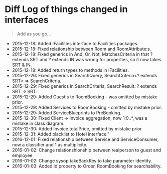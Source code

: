 # Diff Log of things changed in interfaces

> Add as you go...

+ 2015-12-18: Added IFacilities interface to Facilities packages.
+ 2015-12-18: Fixed relationship between Room and RoomAttribute:s.
+ 2015-12-18: Fixed generics in And, Or, Not, MatchesCriteria in that ? extends SRT and ? extends IN was wrong for properties, so it now takes SRT & IN.
+ 2015-12-18: Added return types to methods in IFacilities.
+ 2015-12-26: Fixed generics in SearchQuery, SearchCriteria<? extends SRT> => SearchCriteria<SRT>.
+ 2015-12-29: Fixed generics in SearchCriteria, SearchResult: ? extends SRT => SRT.
+ 2015-12-29: Added Guest:s to RoomBooking - was omitted by mistake prior.
+ 2015-12-29: Added Services to RoomBooking - omitted by mistake prior.
+ 2015-12-29: Added ServiceBlueprints to PreBooking.
+ 2015-12-30: Fixed Client -> Invoice aggregation, now 1:0..*, was a mistake in class diagram.
+ 2015-12-30: Added Invoice.totalPrice, omitted by mistake prior.
+ 2015-12-31: Added blacklist to Hotel interface."
+ 2016-12-01: Fixed relationship between Service and ServiceConsumer, now a classifier and 1 as multiplicity.
+ 2016-01-02: Change relationshionship between realperson to guest and employee
+ 2016-01-02: Change sysop takeBackKey to take parameter identity.
+ 2016-01-03: Added id property to Order, RoomBooking for searchability.